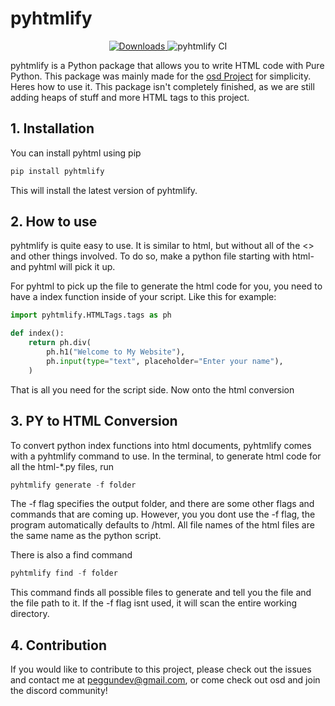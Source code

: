 # pyhtmlify

<p align="center">
<a href="https://pepy.tech/project/pyhtmlify"><img alt="Downloads" src="https://static.pepy.tech/badge/pyhtmlify">
<a style="text-decoration:none" href="https://github.com/Peggun/pyhtmlify/action/workflows/ci.yml">
    <img src="https://img.shields.io/github/actions/workflow/status/Peggun/pyhtmlify/ci.yml?label=pyhtmlify%20CI" alt="pyhtmlify CI" /></a>

pyhtmlify is a Python package that allows you to write HTML code with Pure Python. This package was mainly made for the [osd Project](https://github.com/Peggun/osd) for simplicity. Heres how to use it. This package isn't completely finished, as we are still adding heaps of stuff and more HTML tags to this project.

## 1. Installation
You can install pyhtml using pip
```py
pip install pyhtmlify
```
This will install the latest version of pyhtmlify.

## 2. How to use
pyhtmlify is quite easy to use. It is similar to html, but without all of the <> and other things involved. To do so, make a python file starting with html- and pyhtml will pick it up.

For pyhtml to pick up the file to generate the html code for you, you need to have a index function inside of your script. Like this for example:
```py
import pyhtmlify.HTMLTags.tags as ph

def index():
    return ph.div(
        ph.h1("Welcome to My Website"),
        ph.input(type="text", placeholder="Enter your name"),
    )
```

That is all you need for the script side. Now onto the html conversion

## 3. PY to HTML Conversion
To convert python index functions into html documents, pyhtmlify comes with a pyhtmlify command to use. In the terminal, to generate html code for all the html-*.py files, run 
```py
pyhtmlify generate -f folder
```
The -f flag specifies the output folder, and there are some other flags and commands that are coming up. 
However, you you dont use the -f flag, the program automatically defaults to /html. All file names of the html files are the same name as the python script.

There is also a find command
```py
pyhtmlify find -f folder
```
This command finds all possible files to generate and tell you the file and the file path to it. If the -f flag isnt used, it will scan the entire working directory.

## 4. Contribution
If you would like to contribute to this project, please check out the issues and contact me at peggundev@gmail.com, or come check out osd and join the discord community!
